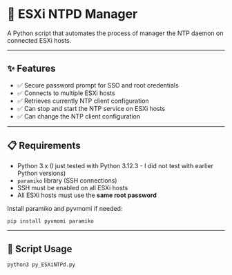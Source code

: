 # 🔧 ESXi NTPD Manager

A Python script that automates the process of manager the NTP daemon on connected ESXi hosts.

---

## ✨ Features

- ✅ Secure password prompt for SSO and root credentials
- ✅ Connects to multiple ESXi hosts
- ✅ Retrieves currently NTP client configuration
- ✅ Can stop and start the NTP service on ESXi hosts
- ✅ Can change the NTP client configuration


---

## 📋 Requirements

- Python 3.x (I just tested with Python 3.12.3 - I did not test with earlier Python versions)
- `paramiko` library (SSH connections)
- SSH must be enabled on all ESXi hosts
- All ESXi hosts must use the **same root password**

Install paramiko and pyvmomi if needed:

```bash
pip install pyvmomi paramiko
```

---

## 📝 Script Usage

```bash
python3 py_ESXiNTPd.py
```
